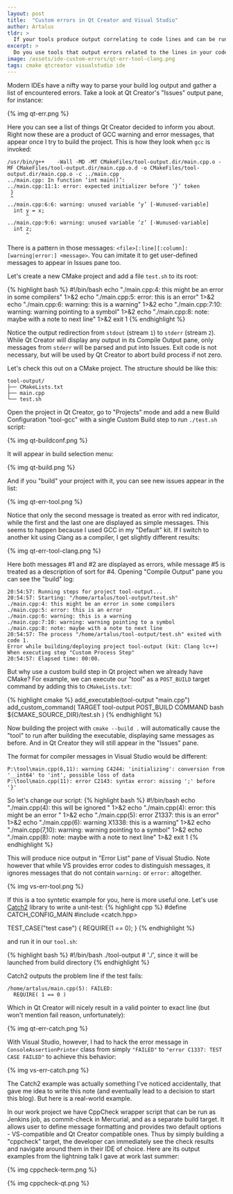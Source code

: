 ```yaml
---
layout: post
title:  "Custom errors in Qt Creator and Visual Studio"
author: Artalus
tldr: >
  If your tools produce output correlating to code lines and can be run from IDE (either as part of a general build or as a custom build target), consider formatting their output the same way as your compiler does. This way your IDE might be able to catch your tool's output and display it in its "Issues" section and/or link it to exact code lines.
excerpt: >
  Do you use tools that output errors related to the lines in your code? Can they be run from IDE? Then the chances are, your IDE might understand the output and link it to exact code lines.
image: /assets/ide-custom-errors/qt-err-tool-clang.png
tags: cmake qtcreator visualstudio ide
---
```


Modern IDEs have a nifty way to parse your build log output and gather a list of encountered errors. Take a look at Qt Creator's "Issues" output pane, for instance:

{% img qt-err.png %}

Here you can see a list of things Qt Creator decided to inform you about. Right now these are a product of GCC warning and error messages, that appear once I try to build the project.
This is how they look when `gcc` is invoked:
```
/usr/bin/g++    -Wall -MD -MT CMakeFiles/tool-output.dir/main.cpp.o -MF CMakeFiles/tool-output.dir/main.cpp.o.d -o CMakeFiles/tool-output.dir/main.cpp.o -c ../main.cpp
../main.cpp: In function ‘int main()’:
../main.cpp:11:1: error: expected initializer before ‘}’ token
 }
 ^
../main.cpp:6:6: warning: unused variable ‘y’ [-Wunused-variable]
  int y = x;
      ^
../main.cpp:9:6: warning: unused variable ‘z’ [-Wunused-variable]
  int z;
      ^
```

There is a pattern in those messages: `<file>[:line][:column]: [warning|error:] <message>`. You can imitate it to get  user-defined messages to appear in Issues pane too.

Let's create a new CMake project and add a file `test.sh` to its root:

{% highlight bash %}
#!/bin/bash
echo "./main.cpp:4: this might be an error in some compilers" 1>&2
echo "./main.cpp:5: error: this is an error" 1>&2
echo "./main.cpp:6: warning: this is a warning" 1>&2
echo "./main.cpp:7:10: warning: warning pointing to a symbol" 1>&2
echo "./main.cpp:8: note: maybe with a note to next line" 1>&2
exit 1
{% endhighlight %}

Notice the output redirection from `stdout` (stream `1`) to `stderr` (stream `2`). While Qt Creator will display any output in its Compile Output pane, only messages from `stderr` will be parsed and put into Issues. Exit code is not necessary, but will be used by Qt Creator to abort build process if not zero.

Let's check this out on a CMake project. The structure should be like this:
```
tool-output/
├── CMakeLists.txt
├── main.cpp
└── test.sh
```

Open the project in Qt Creator, go to "Projects" mode and add a new Build Configuration "tool-gcc" with a single Custom Build step to run `./test.sh` script:

{% img qt-buildconf.png %}

It will appear in build selection menu:

{% img qt-build.png %}

And if you "build" your project with it, you can see new issues appear in the list:

{% img qt-err-tool.png %}

Notice that only the second message is treated as error with red indicator, while the first and the last one are displayed as simple messages. This seems to happen because I used GCC in my "Default" kit. If I switch to another kit using Clang as a compiler, I get slightly different results:

{% img qt-err-tool-clang.png %}

Here both messages #1 and #2 are displayed as errors, while message #5 is treated as a description of sort for #4. Opening "Compile Output" pane you can see the "build" log:
```
20:54:57: Running steps for project tool-output...
20:54:57: Starting: "/home/artalus/tool-output/test.sh"
./main.cpp:4: this might be an error in some compilers
./main.cpp:5: error: this is an error
./main.cpp:6: warning: this is a warning
./main.cpp:7:10: warning: warning pointing to a symbol
./main.cpp:8: note: maybe with a note to next line
20:54:57: The process "/home/artalus/tool-output/test.sh" exited with code 1.
Error while building/deploying project tool-output (kit: Clang lc++)
When executing step "Custom Process Step"
20:54:57: Elapsed time: 00:00.
```

But why use a custom build step in Qt project when we already have CMake? For example, we can execute our "tool" as a `POST_BUILD` target command by adding this to `CMakeLists.txt`:

{% highlight cmake %}
add_executable(tool-output "main.cpp")
add_custom_command(
    TARGET tool-output POST_BUILD
    COMMAND bash ${CMAKE_SOURCE_DIR}/test.sh
)
{% endhighlight %}

Now building the project with `cmake --build .` will automatically cause the "tool" to run after building the executable, displaying same messages as before. And in Qt Creator they will still appear in the "Issues" pane.

The format for compiler messages in Visual Studio would be different:

```
P:\tool\main.cpp(6,11): warning C4244: 'initializing': conversion from '__int64' to 'int', possible loss of data
P:\tool\main.cpp(11): error C2143: syntax error: missing ';' before '}'
```

So let's change our script:
{% highlight bash %}
#!/bin/bash
echo "./main.cpp(4): this will be ignored " 1>&2
echo "./main.cpp(4): error: this might be an error " 1>&2
echo "./main.cpp(5): error Z1337: this is an error" 1>&2
echo "./main.cpp(6): warning X1338: this is a warning" 1>&2
echo "./main.cpp(7,10): warning: warning pointing to a symbol" 1>&2
echo "./main.cpp(8): note: maybe with a note to next line" 1>&2
exit 1
{% endhighlight %}

This will produce nice output in "Error List" pane of Visual Studio. Note however that while VS provides error codes to distinguish messages, it ignores messages that do not contain `warning:` or `error:` altogether.

{% img vs-err-tool.png %}

If this is a too syntetic example for you, here is more useful one. Let's use [Catch2](https://github.com/catchorg/Catch2/blob/master/docs/tutorial.md) library to write a unit-test:
{% highlight cpp %}
#define CATCH_CONFIG_MAIN
#include <catch.hpp>

TEST_CASE("test case") {
	REQUIRE(1 == 0);
}
{% endhighlight %}

and run it in our `tool.sh`:

{% highlight bash %}
#!/bin/bash
./tool-output # './', since it will be launched from build directory
{% endhighlight %}

Catch2 outputs the problem line if the test fails:
```
/home/artalus/main.cpp(5): FAILED:
  REQUIRE( 1 == 0 )
```

Which in Qt Creator will nicely result in a valid pointer to exact line (but won't mention fail reason, unfortunately):

{% img qt-err-catch.png %}

With Visual Studio, however, I had to hack the error message in `ConsoleAssertionPrinter` class from simply `"FAILED"` to `"error C1337: TEST CASE FAILED"` to achieve this behavior:

{% img vs-err-catch.png %}

The Catch2 example was actually something I've noticed accidentally, that gave me idea to write this note (and eventually lead to a decision to start this blog). But here is a real-world example.

In our work project we have CppCheck wrapper script that can be run as Jenkins job, as commit-check in Mercurial, and as a separate build target. It allows user to define message formatting and provides two default options - VS-compatible and Qt Creator compatible ones. Thus by simply building a "cppcheck" target, the developer can immediately see the check results and navigate around them in their IDE of choice. Here are its output examples from the lightning talk I gave at work last summer:

{% img cppcheck-term.png %}

{% img cppcheck-qt.png %}

